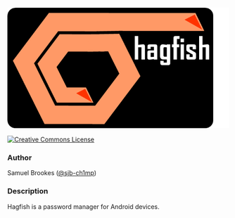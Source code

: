 [![Hagfish](https://github.com/sjb-ch1mp/Hagfish/blob/master/app/src/main/res/drawable/header.png)](https://github.com/sjb-ch1mp/Hagfish/edit/master/README.md)

[![Creative Commons License](https://i.creativecommons.org/l/by-nc-sa/4.0/88x31.png)](http://creativecommons.org/licenses/by-nc-sa/4.0/)

### Author 
Samuel Brookes ([@sjb-ch1mp](https://github.com/sjb-ch1mp))

### Description
Hagfish is a password manager for Android devices.
